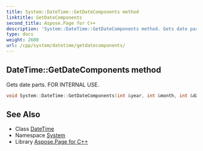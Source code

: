 ```yaml
---
title: System::DateTime::GetDateComponents method
linktitle: GetDateComponents
second_title: Aspose.Page for C++
description: 'System::DateTime::GetDateComponents method. Gets date parts. FOR INTERNAL USE in C++.'
type: docs
weight: 2600
url: /cpp/system/datetime/getdatecomponents/
---
```

## DateTime::GetDateComponents method


Gets date parts. FOR INTERNAL USE.

```cpp
void System::DateTime::GetDateComponents(int &year, int &month, int &day) const
```

## See Also

* Class [DateTime](../)
* Namespace [System](../../)
* Library [Aspose.Page for C++](../../../)
